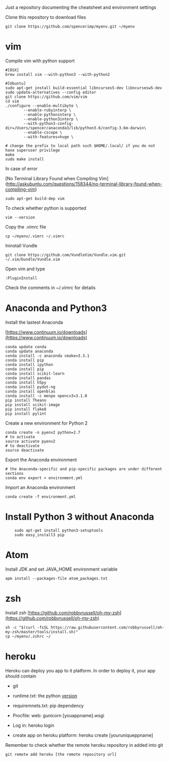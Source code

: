 Just a repository documenting the cheatsheet and environment settings

Clone this repository to download files

	git clone https://github.com/spencerimp/myenv.git ~/myenv

# vim
Compile vim with python support

```
#[OSX]
brew install vim --with-python3 --with-python2

#[Ubuntu]
sudo apt-get install build-essential libncurses5-dev libncursesw5-dev
sudo update-alternatives --config editor
git clone https://github.com/vim/vim
cd vim
./configure --enable-multibyte \
        --enable-rubyinterp \
        --enable-pythoninterp \
        --enable-python3interp \
        --with-python3-config-dir=/Users/spencer/anaconda3/lib/python3.6/config-3.6m-darwin\
        --enable-cscope \
        --with-features=huge \

# change the prefix to local path such $HOME/.local/ if you do not have superuser privilege
make
sudo make install
```

In case of error

[No Terminal Library Found when Compiling Vim]
(http://askubuntu.com/questions/158344/no-terminal-library-found-when-compiling-vim)

```
sudo apt-get build-dep vim
```

To check whether python is supported

```
vim --version
```

Copy the .vimrc file

```
cp ~/myenv/.vimrc ~/.vimrc
```

Ininstall Vundle

```
git clone https://github.com/VundleVim/Vundle.vim.git ~/.vim/bundle/Vundle.vim
```

Open vim and type

```
:PluginInstall
```

Check the comments in ~/.vimrc for details

# Anaconda and Python3
Install the lastest Anaconda

[https://www.continuum.io/downloads](https://www.continuum.io/downloads)

	conda update conda
	conda update anaconda
	conda install -c anaconda cmake=3.3.1
	conda install pip
	conda install ipython
	conda install pip
	conda install scikit-learn
	conda install pandas
	conda install h5py
	conda install pydot-ng
	conda install openblas
	conda install -c menpo opencv3=3.1.0
	pip install Theano
	pip install scikit-image
	pip install flake8
	pip install pylint


Create a new environment for Python 2

	conda create -n pyenv2 python=2.7
	# to activate
	source activate pyenv2
	# to deactivate
	source deactivate

Export the Anaconda environment

    # the Anaconda-specific and pip-specific packages are under different sections
    conda env export > environment.yml

Import an Anaconda environment

	conda create -f environment.yml

# Install Python 3 without Anaconda
        sudo apt-get install python3-setuptools
        sudo easy_install3 pip

# Atom

Install JDK and set JAVA_HOME environment variable

```
apm install --packages-file atom_packages.txt
```

# zsh
Install zsh
[https://github.com/robbyrussell/oh-my-zsh](https://github.com/robbyrussell/oh-my-zsh)

    sh -c "$(curl -fsSL https://raw.githubusercontent.com/robbyrussell/oh-my-zsh/master/tools/install.sh)"
    cp ~/myenv/.zshrc ~/

# heroku
Heroku can deploy you app to it platform. In order to deploy it, your app should contain

- git
- runtime.txt: the python [version](https://devcenter.heroku.com/articles/python-support)
- requiremnets.txt: pip dependency
- Procfile: web: gunicorn [youappname].wsgi

- Log in: heroku login
- create app on heroku platform: heroku create [youruniqueppname]

Remember to check whether the remote heroku repository in added into git

    git remote add heroku [the remote repository url]




